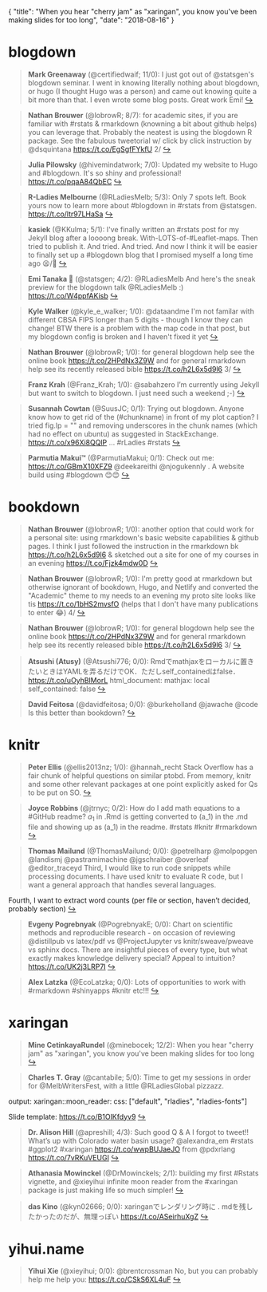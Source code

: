 {
  "title": "When you hear \"cherry jam\" as \"xaringan\", you know you've been making slides for too long",
  "date": "2018-08-16"
}

# blogdown

> **Mark Greenaway** (@certifiedwaif; 11/0): I just got out of @statsgen's blogdown seminar. I went in knowing literally nothing about blogdown, or hugo (I thought Hugo was a person) and came out knowing quite a bit more than that. I even wrote some blog posts. Great work Emi!  [&#8618;](https://twitter.com/xieyihui/status/1029640487399915520)

<!-- -->


> **Nathan Brouwer** (@lobrowR; 8/7): for academic sites, if you are familiar with #rstats &amp; rmarkdown (knowning a bit about github helps) you can leverage that.  Probably the neatest is using the blogdown R package.  See the fabulous tweetorial w/ click by click instruction by @dsquintana https://t.co/EgSgfFYkfU
2/  [&#8618;](https://twitter.com/xieyihui/status/1029578505888178176)

<!-- -->


> **Julia Pilowsky** (@hivemindatwork; 7/0): Updated my website to Hugo and #blogdown. It's so shiny and professional! https://t.co/pqaA84QbEC  [&#8618;](https://twitter.com/xieyihui/status/1029749845291094016)

<!-- -->


> **R-Ladies Melbourne** (@RLadiesMelb; 5/3): Only 7 spots left. Book yours now to learn more about #blogdown in #rstats from @statsgen. https://t.co/ltr97LHaSa  [&#8618;](https://twitter.com/xieyihui/status/1029892211154898945)

<!-- -->


> **kasiek** (@KKulma; 5/1): I've finally written an #rstats post for my Jekyll blog after a loooong break. 
With-LOTS-of-#Leaflet-maps.
Then tried to publish it. And tried. And tried. 
And now I think it will be easier to finally set up a #blogdown blog that I promised myself a long time ago 😫/🥰  [&#8618;](https://twitter.com/xieyihui/status/1029869642523836417)

<!-- -->


> **Emi Tanaka 🌾** (@statsgen; 4/2): @RLadiesMelb And here's the sneak preview for the blogdown talk @RLadiesMelb :) https://t.co/W4ppfAKisb  [&#8618;](https://twitter.com/xieyihui/status/1029898493949693953)

<!-- -->


> **Kyle Walker** (@kyle_e_walker; 1/0): @dataandme I'm not familar with different CBSA FIPS longer than 5 digits - though I know they can change!  BTW there is a problem with the map code in that post, but my blogdown config is broken and I haven't fixed it yet  [&#8618;](https://twitter.com/xieyihui/status/1029701844556234752)

<!-- -->


> **Nathan Brouwer** (@lobrowR; 1/0): for general blogdown help see the online book 
https://t.co/2HPdNx3Z9W
and for general rmarkdown help see its recently released bible
https://t.co/h2L6x5d9l6
3/  [&#8618;](https://twitter.com/xieyihui/status/1029578508400578560)

<!-- -->


> **Franz Krah** (@Franz_Krah; 1/0): @sabahzero I’m currently using Jekyll but want to switch to blogdown. I just need such a weekend ;-)  [&#8618;](https://twitter.com/xieyihui/status/1029571780703383554)

<!-- -->


> **Susannah Cowtan** (@SuusJC; 0/1): Trying out blogdown. Anyone know how to get rid of the (#chunkname)  in front of my plot caption?  I tried fig.lp = "" and  removing underscores in the chunk names (which had no effect on ubuntu)  as suggested in StackExchange.  https://t.co/x96Xi8QQlP … #rLadies #rstats  [&#8618;](https://twitter.com/xieyihui/status/1029683774970310656)

<!-- -->


> **Parmutia Makui™** (@ParmutiaMakui; 0/1): Check out me: https://t.co/GBmX10XFZ9 @deekareithi @njogukennly . A website build using #blogdown 😊😊  [&#8618;](https://twitter.com/xieyihui/status/1029653171721920512)

<!-- -->


# bookdown

> **Nathan Brouwer** (@lobrowR; 1/0): another option that could work for a personal site: using rmarkdown's basic website capabilities &amp; github pages.  I think I just followed the instruction in the rmarkdown bk https://t.co/h2L6x5d9l6 &amp; sketched out a site for one of my courses in an evening
https://t.co/Fjzk4mdw0D  [&#8618;](https://twitter.com/xieyihui/status/1029578512322183168)

<!-- -->


> **Nathan Brouwer** (@lobrowR; 1/0): I'm pretty good at rmarkdown but otherwise ignorant of bookdown, Hugo, and Netlify and converted the "Academic" theme to my needs to an evening
my proto site looks like tis
https://t.co/1bHS2mvsfO
(helps that I don't have many publications to enter 😂)
4/  [&#8618;](https://twitter.com/xieyihui/status/1029578510686478336)

<!-- -->


> **Nathan Brouwer** (@lobrowR; 1/0): for general blogdown help see the online book 
https://t.co/2HPdNx3Z9W
and for general rmarkdown help see its recently released bible
https://t.co/h2L6x5d9l6
3/  [&#8618;](https://twitter.com/xieyihui/status/1029578508400578560)

<!-- -->


> **Atsushi (Atusy)** (@Atsushi776; 0/0): Rmdでmathjaxをローカルに置きたいときはYAMLを弄るだけでOK．ただしself_containedはfalse．https://t.co/uOyhBlMorL
  html_document:
    mathjax: local
    self_contained: false  [&#8618;](https://twitter.com/xieyihui/status/1029903801560584192)

<!-- -->


> **David Feitosa** (@davidfeitosa; 0/0): @burkeholland @jawache @code Is this better than bookdown?  [&#8618;](https://twitter.com/xieyihui/status/1029756480571027457)

<!-- -->


# knitr

> **Peter Ellis** (@ellis2013nz; 1/0): @hannah_recht Stack Overflow has a fair chunk of helpful questions on similar ptobd. From memory, knitr and some other relevant packages at one point explicitly asked for Qs to be put on SO.  [&#8618;](https://twitter.com/xieyihui/status/1029728877466144768)

<!-- -->


> **Joyce Robbins** (@jtrnyc; 0/2): How do I add math equations to a #GitHub readme? $a_1$ in .Rmd is getting converted to \(a_1\) in the .md file and showing up as (a_1) in the readme. #rstats #knitr #rmarkdown  [&#8618;](https://twitter.com/xieyihui/status/1029701537696759808)

<!-- -->


> **Thomas Mailund** (@ThomasMailund; 0/0): @petrelharp @molpopgen @landismj @pastramimachine @jgschraiber @overleaf @editor_traceyd Third, I would like to run code snippets while processing documents. I have used knitr to evaluate R code, but I want a general approach that handles several languages.
>
Fourth, I want to extract word counts (per file or section, haven’t decided, probably section)  [&#8618;](https://twitter.com/xieyihui/status/1029921971583287298)

<!-- -->


> **Evgeny Pogrebnyak** (@PogrebnyakE; 0/0): Chart on scientific methods and reproducible research - on occasion of reviewing @distillpub vs latex/pdf vs @ProjectJupyter vs knitr/sweave/pweave vs sphinx docs. There are insightful pieces of every type, but what exactly makes knowledge delivery special? Appeal to intuition? https://t.co/UK2j3LRP7I  [&#8618;](https://twitter.com/xieyihui/status/1029862207578951681)

<!-- -->


> **Alex Latzka** (@EcoLatzka; 0/0): Lots of opportunities to work with #rmarkdown #shinyapps #knitr etc!!!  [&#8618;](https://twitter.com/xieyihui/status/1029781264226811906)

<!-- -->


# xaringan

> **Mine CetinkayaRundel** (@minebocek; 12/2): When you hear "cherry jam" as "xaringan", you know you've been making slides for too long  [&#8618;](https://twitter.com/xieyihui/status/1029791587784695808)

<!-- -->


> **Charles T. Gray** (@cantabile; 5/0): Time to get my sessions in order for @MelbWritersFest, with a little @RLadiesGlobal pizzazz.
>
output:
  xaringan::moon_reader:
    css: ["default", "rladies", "rladies-fonts"]
>
Slide template: https://t.co/B1OIKfdyv9  [&#8618;](https://twitter.com/xieyihui/status/1029570256237260800)

<!-- -->


> **Dr. Alison Hill** (@apreshill; 4/3): Such good Q &amp; A I forgot to tweet!!  What’s up with Colorado water basin usage? @alexandra_em #rstats #ggplot2 #xaringan https://t.co/wwpBUJaeJO from @pdxrlang https://t.co/7vRKuVEUGI  [&#8618;](https://twitter.com/xieyihui/status/1029568569632153601)

<!-- -->


> **Athanasia Mowinckel** (@DrMowinckels; 2/1): building my first #Rstats vignette, and @xieyihui infinite moon reader from the #xaringan package is just making life so much simpler!  [&#8618;](https://twitter.com/xieyihui/status/1029609584594497536)

<!-- -->


> **das Kino** (@kyn02666; 0/0): xaringanでレンダリング時に . mdを残したかったのだが、無理っぽい
https://t.co/ASeirhuXgZ  [&#8618;](https://twitter.com/xieyihui/status/1029884785366261760)

<!-- -->


# yihui.name

> **Yihui Xie** (@xieyihui; 0/0): @brentcrossman No, but you can probably help me help you: https://t.co/CSkS6XL4uF  [&#8618;](https://twitter.com/xieyihui/status/1029767515512221696)

<!-- -->


